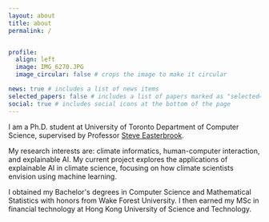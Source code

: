 ```yaml
---
layout: about
title: about
permalink: /


profile:
  align: left
  image: IMG_6270.JPG
  image_circular: false # crops the image to make it circular

news: true # includes a list of news items
selected_papers: false # includes a list of papers marked as "selected={true}"
social: true # includes social icons at the bottom of the page
---
```


I am a Ph.D. student at University of Toronto Department of Computer Science, supervised by Professor [Steve Easterbrook](https://www.cs.toronto.edu/~sme/). 

My research interests are: climate informatics, human-computer interaction, and explainable AI. My current project explores the applications of explainable AI in climate science, focusing on how climate scientists envision using machine learning.

I obtained my Bachelor's degrees in Computer Science and Mathematical Statistics with honors from Wake Forest University. I then earned my MSc in financial technology at Hong Kong University of Science and Technology. 
